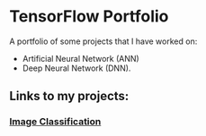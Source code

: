 # TensorFlow Portfolio

A portfolio of some projects that I have worked on:

* Artificial Neural Network (ANN)
* Deep Neural Network (DNN).

## Links to my projects:

### [Image Classification](https://github.com/kavehmahdavi/TF_Portfolio/image_classification.py)
